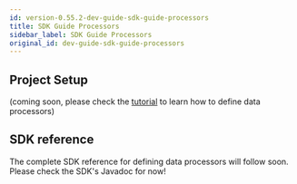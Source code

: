 ```yaml
---
id: version-0.55.2-dev-guide-sdk-guide-processors
title: SDK Guide Processors
sidebar_label: SDK Guide Processors
original_id: dev-guide-sdk-guide-processors
---
```


## Project Setup
(coming soon, please check the [tutorial](tutorial-processors) to learn how to define data processors)

## SDK reference
The complete SDK reference for defining data processors will follow soon. Please check the SDK's Javadoc for now!